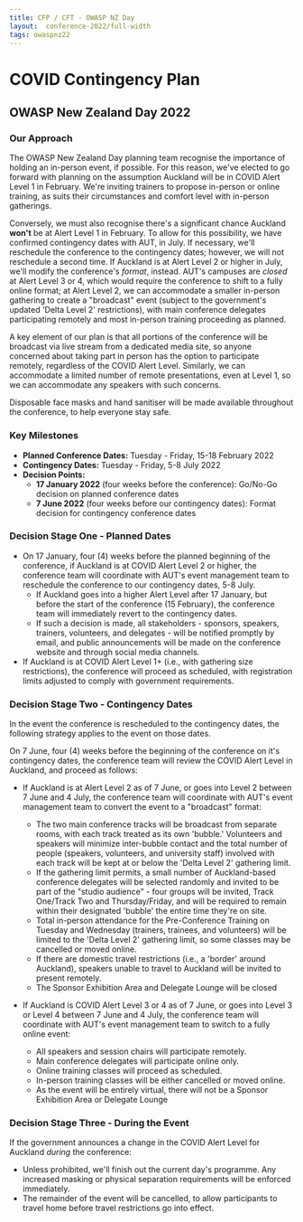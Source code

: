 ```yaml
---
title: CFP / CFT - OWASP NZ Day
layout:  conference-2022/full-width
tags: owaspnz22
---
```


# COVID Contingency Plan

## OWASP New Zealand Day 2022

### Our Approach

The OWASP New Zealand Day planning team recognise the importance of holding an in-person event, if possible. For this reason, we've elected to go forward with planning on the assumption Auckland will be in COVID Alert Level 1 in February. We're inviting trainers to propose in-person or online training, as suits their circumstances and comfort level with in-person gatherings.

Conversely, we must also recognise there's a significant chance Auckland **won't** be at Alert Level 1 in February. To allow for this possibility, we have confirmed contingency dates with AUT, in July. If necessary, we'll reschedule the conference to the contingency dates; however, we will not reschedule a second time. If Auckland is at Alert Level 2 or higher in July, we'll modify the conference's *format*, instead. AUT's campuses are *closed* at Alert Level 3 or 4, which would require the conference to shift to a fully online format; at Alert Level 2, we can accommodate a smaller in-person gathering to create a "broadcast" event (subject to the government's updated 'Delta Level 2' restrictions), with main conference delegates participating remotely and most in-person training proceeding as planned. 

A key element of our plan is that all portions of the conference will be broadcast via live stream from a dedicated media site, so anyone concerned about taking part in person has the option to participate remotely, regardless of the COVID Alert Level. Similarly, we can accommodate a limited number of remote presentations, even at Level 1, so we can accommodate any speakers with such concerns.

Disposable face masks and hand sanitiser will be made available throughout the conference, to help everyone stay safe.

### Key Milestones

* **Planned Conference Dates:** Tuesday - Friday, 15-18 February 2022
* **Contingency Dates:** Tuesday - Friday, 5-8 July 2022
* **Decision Points:**
  * **17 January 2022** (four weeks before the conference): Go/No-Go decision on planned conference dates
  * **7 June 2022** (four weeks before our contingency dates): Format decision for contingency conference dates
  
### Decision Stage One - Planned Dates

* On 17 January, four (4) weeks before the planned beginning of the conference, if Auckland is at COVID Alert Level 2 or higher, the conference team will coordinate with AUT's event management team to reschedule the conference to our contingency dates, 5-8 July.
  * If Auckland goes into a higher Alert Level after 17 January, but before the start of the conference (15 February), the conference team will immediately revert to the contingency dates.
  * If such a decision is made, all stakeholders - sponsors, speakers, trainers, volunteers, and delegates - will be notified promptly by email, and public announcements will be made on the conference website and through social media channels.
* If Auckland is at COVID Alert Level 1+ (i.e., with gathering size restrictions), the conference will proceed as scheduled, with registration limits adjusted to comply with government requirements.

### Decision Stage Two - Contingency Dates

In the event the conference is rescheduled to the contingency dates, the following strategy applies to the event on those dates.

On 7 June, four (4) weeks before the beginning of the conference on it's contingency dates, the conference team will review the COVID Alert Level in Auckland, and proceed as follows:
* If Auckland is at Alert Level 2 as of 7 June, or goes into Level 2 between 7 June and 4 July, the conference team will coordinate with AUT's event management team to convert the event to a "broadcast" format:
  * The two main conference tracks will be broadcast from separate rooms, with each track treated as its own 'bubble.' Volunteers and speakers will minimize inter-bubble contact and the total number of people (speakers, volunteers, and university staff) involved with each track will be kept at or below the 'Delta Level 2' gathering limit.
  * If the gathering limit permits, a small number of Auckland-based conference delegates will be selected randomly and invited to be part of the "studio audience" - four groups will be invited, Track One/Track Two and Thursday/Friday, and will be required to remain within their designated 'bubble' the entire time they're on site.
  * Total in-person attendance for the Pre-Conference Training on Tuesday and Wednesday (trainers, trainees, and volunteers) will be limited to the 'Delta Level 2' gathering limit, so some classes may be cancelled or moved online. 
  * If there are domestic travel restrictions (i.e., a 'border' around Auckland), speakers unable to travel to Auckland will be invited to present remotely.
  * The Sponsor Exhibition Area and Delegate Lounge will be closed
  
* If Auckland is COVID Alert Level 3 or 4 as of 7 June, or goes into Level 3 or Level 4 between 7 June and 4 July, the conference team will coordinate with AUT's event management team to switch to a fully online event:
  * All speakers and session chairs will participate remotely.
  * Main conference delegates will participate online only.
  * Online training classes will proceed as scheduled.
  * In-person training classes will be either cancelled or moved online.
  * As the event will be entirely virtual, there will not be a Sponsor Exhibition Area or Delegate Lounge
  
### Decision Stage Three - During the Event

If the government announces a change in the COVID Alert Level for Auckland *during* the conference:

* Unless prohibited, we'll finish out the current day's programme. Any increased masking or physical separation requirements will be enforced immediately.
* The remainder of the event will be cancelled, to allow participants to travel home before travel restrictions go into effect.

